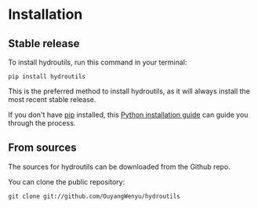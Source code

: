 # Installation

## Stable release

To install hydroutils, run this command in your terminal:

```
pip install hydroutils
```

This is the preferred method to install hydroutils, as it will always install the most recent stable release.

If you don't have [pip](https://pip.pypa.io) installed, this [Python installation guide](http://docs.python-guide.org/en/latest/starting/installation/) can guide you through the process.

## From sources

The sources for hydroutils can be downloaded from the Github repo.

You can clone the public repository:

```
git clone git://github.com/OuyangWenyu/hydroutils
```

